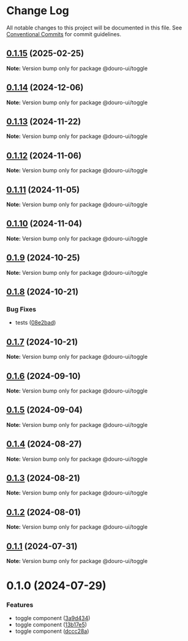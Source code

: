 # Change Log

All notable changes to this project will be documented in this file.
See [Conventional Commits](https://conventionalcommits.org) for commit guidelines.

## [0.1.15](https://github.com/Douro-ui/design-system/compare/@douro-ui/toggle@0.1.14...@douro-ui/toggle@0.1.15) (2025-02-25)

**Note:** Version bump only for package @douro-ui/toggle

## [0.1.14](https://github.com/Douro-ui/design-system/compare/@douro-ui/toggle@0.1.13...@douro-ui/toggle@0.1.14) (2024-12-06)

**Note:** Version bump only for package @douro-ui/toggle

## [0.1.13](https://github.com/Douro-ui/design-system/compare/@douro-ui/toggle@0.1.12...@douro-ui/toggle@0.1.13) (2024-11-22)

**Note:** Version bump only for package @douro-ui/toggle

## [0.1.12](https://github.com/Douro-ui/design-system/compare/@douro-ui/toggle@0.1.11...@douro-ui/toggle@0.1.12) (2024-11-06)

**Note:** Version bump only for package @douro-ui/toggle

## [0.1.11](https://github.com/Douro-ui/design-system/compare/@douro-ui/toggle@0.1.10...@douro-ui/toggle@0.1.11) (2024-11-05)

**Note:** Version bump only for package @douro-ui/toggle

## [0.1.10](https://github.com/Douro-ui/design-system/compare/@douro-ui/toggle@0.1.9...@douro-ui/toggle@0.1.10) (2024-11-04)

**Note:** Version bump only for package @douro-ui/toggle

## [0.1.9](https://github.com/Douro-ui/design-system/compare/@douro-ui/toggle@0.1.8...@douro-ui/toggle@0.1.9) (2024-10-25)

**Note:** Version bump only for package @douro-ui/toggle

## [0.1.8](https://github.com/Douro-ui/design-system/compare/@douro-ui/toggle@0.1.7...@douro-ui/toggle@0.1.8) (2024-10-21)

### Bug Fixes

- tests ([08e2bad](https://github.com/Douro-ui/design-system/commit/08e2bad07fcebdf8f765123b5d145ed8b3b44fc7))

## [0.1.7](https://github.com/Douro-ui/design-system/compare/@douro-ui/toggle@0.1.6...@douro-ui/toggle@0.1.7) (2024-10-21)

**Note:** Version bump only for package @douro-ui/toggle

## [0.1.6](https://github.com/Douro-ui/design-system/compare/@douro-ui/toggle@0.1.5...@douro-ui/toggle@0.1.6) (2024-09-10)

**Note:** Version bump only for package @douro-ui/toggle

## [0.1.5](https://github.com/Douro-ui/design-system/compare/@douro-ui/toggle@0.1.4...@douro-ui/toggle@0.1.5) (2024-09-04)

**Note:** Version bump only for package @douro-ui/toggle

## [0.1.4](https://github.com/Douro-ui/design-system/compare/@douro-ui/toggle@0.1.3...@douro-ui/toggle@0.1.4) (2024-08-27)

**Note:** Version bump only for package @douro-ui/toggle

## [0.1.3](https://github.com/Douro-ui/design-system/compare/@douro-ui/toggle@0.1.2...@douro-ui/toggle@0.1.3) (2024-08-21)

**Note:** Version bump only for package @douro-ui/toggle

## [0.1.2](https://github.com/Douro-ui/design-system/compare/@douro-ui/toggle@0.1.1...@douro-ui/toggle@0.1.2) (2024-08-01)

**Note:** Version bump only for package @douro-ui/toggle

## [0.1.1](https://github.com/Douro-ui/design-system/compare/@douro-ui/toggle@0.1.0...@douro-ui/toggle@0.1.1) (2024-07-31)

**Note:** Version bump only for package @douro-ui/toggle

# 0.1.0 (2024-07-29)

### Features

- toggle component ([3a9d434](https://github.com/Douro-ui/design-system/commit/3a9d4346f6bf2ae5e8f79d39e45ce0428621e79d))
- toggle component ([13b17e5](https://github.com/Douro-ui/design-system/commit/13b17e5e2b38127580069e9edab78dc973e1de38))
- toggle component ([dccc28a](https://github.com/Douro-ui/design-system/commit/dccc28a3e45fdcafcc93af35fd825fb8cd027f89))
